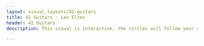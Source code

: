 ```yaml
---
layout: visual_layouts/42-guitars
title: 42 Guitars - Leo Eltes
header: 42 Guitars
description: This visual is interactive, the circles will follow your cursor as you move it. The song will start playing as soon as you move the cursor and if the song ends, just move the cursor again to start it. You can press and hold down the mouse to create more circles, and release to go back to the starting amount. If you are on mobile, I do not recommend playing this visual. The visual contains a lot of changing colors in a high pace, beware of epileptic seizure. 

---
```

